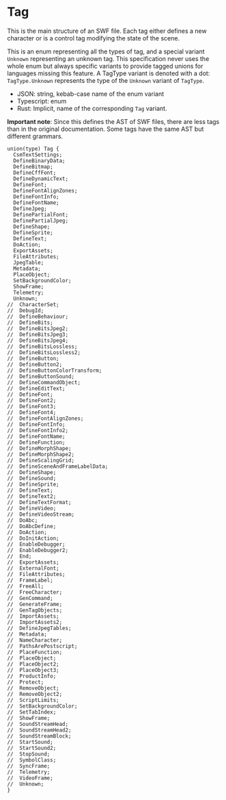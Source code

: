 # Tag

This is the main structure of an SWF file. Each tag either defines a new character or is a control tag
modifying the state of the scene.

This is an enum representing all the types of tag, and a special variant `Unknown` representing
an unknown tag. This specification never uses the whole enum but always specific variants to
provide tagged unions for languages missing this feature.
A TagType variant is denoted with a dot: `TagType.Unknown` represents the type of the `Unknown` variant
of `TagType`.


- JSON: string, kebab-case name of the enum variant
- Typescript: enum
- Rust: Implicit, name of the corresponding `Tag` variant.

**Important note**: Since this defines the AST of SWF files, there are less tags than in the
original documentation. Some tags have the same AST but different grammars.

```
union(type) Tag {
  CsmTextSettings;
  DefineBinaryData;
  DefineBitmap;
  DefineCffFont;
  DefineDynamicText;
  DefineFont;
  DefineFontAlignZones;
  DefineFontInfo;
  DefineFontName;
  DefineJpeg;
  DefinePartialFont;
  DefinePartialJpeg;
  DefineShape;
  DefineSprite;
  DefineText;
  DoAction;
  ExportAssets;
  FileAttributes;
  JpegTable;
  Metadata;
  PlaceObject;
  SetBackgroundColor;
  ShowFrame;
  Telemetry;
  Unknown;
//  CharacterSet;
//  DebugId;
//  DefineBehaviour;
//  DefineBits;
//  DefineBitsJpeg2;
//  DefineBitsJpeg3;
//  DefineBitsJpeg4;
//  DefineBitsLossless;
//  DefineBitsLossless2;
//  DefineButton;
//  DefineButton2;
//  DefineButtonColorTransform;
//  DefineButtonSound;
//  DefineCommandObject;
//  DefineEditText;
//  DefineFont;
//  DefineFont2;
//  DefineFont3;
//  DefineFont4;
//  DefineFontAlignZones;
//  DefineFontInfo;
//  DefineFontInfo2;
//  DefineFontName;
//  DefineFunction;
//  DefineMorphShape;
//  DefineMorphShape2;
//  DefineScalingGrid;
//  DefineSceneAndFrameLabelData;
//  DefineShape;
//  DefineSound;
//  DefineSprite;
//  DefineText;
//  DefineText2;
//  DefineTextFormat;
//  DefineVideo;
//  DefineVideoStream;
//  DoAbc;
//  DoAbcDefine;
//  DoAction;
//  DoInitAction;
//  EnableDebugger;
//  EnableDebugger2;
//  End;
//  ExportAssets;
//  ExternalFont;
//  FileAttributes;
//  FrameLabel;
//  FreeAll;
//  FreeCharacter;
//  GenCommand;
//  GenerateFrame;
//  GenTagObjects;
//  ImportAssets;
//  ImportAssets2;
//  DefineJpegTables;
//  Metadata;
//  NameCharacter;
//  PathsArePostscript;
//  PlaceFunction;
//  PlaceObject;
//  PlaceObject2;
//  PlaceObject3;
//  ProductInfo;
//  Protect;
//  RemoveObject;
//  RemoveObject2;
//  ScriptLimits;
//  SetBackgroundColor;
//  SetTabIndex;
//  ShowFrame;
//  SoundStreamHead;
//  SoundStreamHead2;
//  SoundStreamBlock;
//  StartSound;
//  StartSound2;
//  StopSound;
//  SymbolClass;
//  SyncFrame;
//  Telemetry;
//  VideoFrame;
//  Unknown;
}
```
